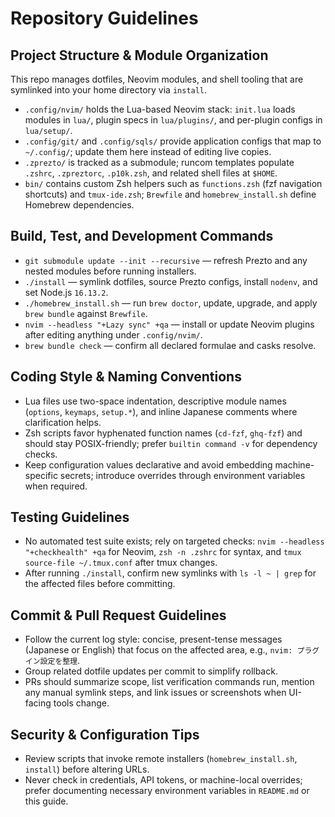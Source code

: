 # Repository Guidelines

## Project Structure & Module Organization
This repo manages dotfiles, Neovim modules, and shell tooling that are symlinked into your home directory via `install`.
- `.config/nvim/` holds the Lua-based Neovim stack: `init.lua` loads modules in `lua/`, plugin specs in `lua/plugins/`, and per-plugin configs in `lua/setup/`.
- `.config/git/` and `.config/sqls/` provide application configs that map to `~/.config/`; update them here instead of editing live copies.
- `.zprezto/` is tracked as a submodule; runcom templates populate `.zshrc`, `.zpreztorc`, `.p10k.zsh`, and related shell files at `$HOME`.
- `bin/` contains custom Zsh helpers such as `functions.zsh` (fzf navigation shortcuts) and `tmux-ide.zsh`; `Brewfile` and `homebrew_install.sh` define Homebrew dependencies.

## Build, Test, and Development Commands
- `git submodule update --init --recursive` — refresh Prezto and any nested modules before running installers.
- `./install` — symlink dotfiles, source Prezto configs, install `nodenv`, and set Node.js `16.13.2`.
- `./homebrew_install.sh` — run `brew doctor`, update, upgrade, and apply `brew bundle` against `Brewfile`.
- `nvim --headless "+Lazy sync" +qa` — install or update Neovim plugins after editing anything under `.config/nvim/`.
- `brew bundle check` — confirm all declared formulae and casks resolve.

## Coding Style & Naming Conventions
- Lua files use two-space indentation, descriptive module names (`options`, `keymaps`, `setup.*`), and inline Japanese comments where clarification helps.
- Zsh scripts favor hyphenated function names (`cd-fzf`, `ghq-fzf`) and should stay POSIX-friendly; prefer `builtin command -v` for dependency checks.
- Keep configuration values declarative and avoid embedding machine-specific secrets; introduce overrides through environment variables when required.

## Testing Guidelines
- No automated test suite exists; rely on targeted checks: `nvim --headless "+checkhealth" +qa` for Neovim, `zsh -n .zshrc` for syntax, and `tmux source-file ~/.tmux.conf` after tmux changes.
- After running `./install`, confirm new symlinks with `ls -l ~ | grep` for the affected files before committing.

## Commit & Pull Request Guidelines
- Follow the current log style: concise, present-tense messages (Japanese or English) that focus on the affected area, e.g., `nvim: プラグイン設定を整理`.
- Group related dotfile updates per commit to simplify rollback.
- PRs should summarize scope, list verification commands run, mention any manual symlink steps, and link issues or screenshots when UI-facing tools change.

## Security & Configuration Tips
- Review scripts that invoke remote installers (`homebrew_install.sh`, `install`) before altering URLs.
- Never check in credentials, API tokens, or machine-local overrides; prefer documenting necessary environment variables in `README.md` or this guide.
